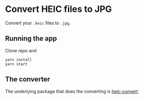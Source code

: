 # Convert HEIC files to JPG

Convert your `.heic` files to `.jpg`.

## Running the app

Clone repo and
```
yarn install
yarn start
```

## The converter
The underlying package that does the converting is [heic-convert](https://github.com/catdad-experiments/heic-convert).